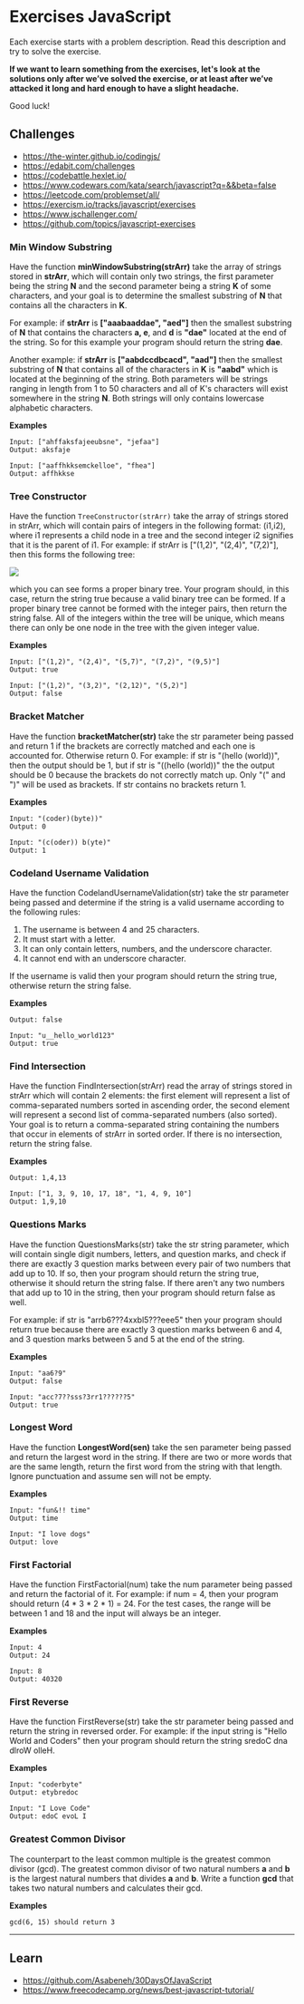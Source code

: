 # Exercises JavaScript
Each exercise starts with a problem description. Read this description and try to solve the exercise.  

**If we want to learn something from the exercises, let's look at the solutions only after we’ve solved the exercise, or at least after we’ve attacked it long and hard enough to have a slight headache.**

Good luck!

## Challenges

- https://the-winter.github.io/codingjs/
- https://edabit.com/challenges
- https://codebattle.hexlet.io/
- https://www.codewars.com/kata/search/javascript?q=&&beta=false
- https://leetcode.com/problemset/all/
- https://exercism.io/tracks/javascript/exercises
- https://www.jschallenger.com/
- https://github.com/topics/javascript-exercises

### Min Window Substring

Have the function **minWindowSubstring(strArr)** take the array of strings stored in **strArr**, which will contain only two strings, the first parameter being the string **N** and the second parameter being a string **K** of some characters, and your goal is to determine the smallest substring of **N** that contains all the characters in **K**.

For example: if **strArr** is **["aaabaaddae", "aed"]** then the smallest substring of **N** that contains the characters **a, e**, and **d** is **"dae"** located at the end of the string. So for this example your program should return the string **dae**.

Another example: if **strArr** is **["aabdccdbcacd", "aad"]** then the smallest substring of **N** that contains all of the characters in **K** is **"aabd"** which is located at the beginning of the string. Both parameters will be strings ranging in length from 1 to 50 characters and all of K's characters will exist somewhere in the string **N**. Both strings will only contains lowercase alphabetic characters.

**Examples**

```
Input: ["ahffaksfajeeubsne", "jefaa"]
Output: aksfaje

Input: ["aaffhkksemckelloe", "fhea"]
Output: affhkkse
```

### Tree Constructor

Have the function ```TreeConstructor(strArr)``` take the array of strings stored in strArr, which will contain pairs of integers in the following format: (i1,i2), where i1 represents a child node in a tree and the second integer i2 signifies that it is the parent of i1. For example: if strArr is ["(1,2)", "(2,4)", "(7,2)"], then this forms the following tree:

![](https://i.imgur.com/NMRdSO1.png)

which you can see forms a proper binary tree. Your program should, in this case, return the string true because a valid binary tree can be formed. If a proper binary tree cannot be formed with the integer pairs, then return the string false. All of the integers within the tree will be unique, which means there can only be one node in the tree with the given integer value.

**Examples**

```
Input: ["(1,2)", "(2,4)", "(5,7)", "(7,2)", "(9,5)"]
Output: true

Input: ["(1,2)", "(3,2)", "(2,12)", "(5,2)"]
Output: false
```

### Bracket Matcher

Have the function **bracketMatcher(str)** take the str parameter being passed and return 1 if the brackets are correctly matched and each one is accounted for. Otherwise return 0. For example: if str is "(hello (world))", then the output should be 1, but if str is "((hello (world))" the the output should be 0 because the brackets do not correctly match up. Only "(" and ")" will be used as brackets. If str contains no brackets return 1.

**Examples**

```
Input: "(coder)(byte))"
Output: 0

Input: "(c(oder)) b(yte)"
Output: 1
```


### Codeland Username Validation

Have the function CodelandUsernameValidation(str) take the str parameter being passed and determine if the string is a valid username according to the following rules:

1. The username is between 4 and 25 characters.
2. It must start with a letter.
3. It can only contain letters, numbers, and the underscore character.
4. It cannot end with an underscore character.

If the username is valid then your program should return the string true, otherwise return the string false.

**Examples**

```Input: "aa_"
Output: false

Input: "u__hello_world123"
Output: true
```

### Find Intersection

Have the function FindIntersection(strArr) read the array of strings stored in strArr which will contain 2 elements: the first element will represent a list of comma-separated numbers sorted in ascending order, the second element will represent a second list of comma-separated numbers (also sorted). Your goal is to return a comma-separated string containing the numbers that occur in elements of strArr in sorted order. If there is no intersection, return the string false.

**Examples**

```Input: ["1, 3, 4, 7, 13", "1, 2, 4, 13, 15"]
Output: 1,4,13

Input: ["1, 3, 9, 10, 17, 18", "1, 4, 9, 10"]
Output: 1,9,10
```

### Questions Marks

Have the function QuestionsMarks(str) take the str string parameter, which will contain single digit numbers, letters, and question marks, and check if there are exactly 3 question marks between every pair of two numbers that add up to 10. If so, then your program should return the string true, otherwise it should return the string false. If there aren't any two numbers that add up to 10 in the string, then your program should return false as well.

For example: if str is "arrb6???4xxbl5???eee5" then your program should return true because there are exactly 3 question marks between 6 and 4, and 3 question marks between 5 and 5 at the end of the string.

**Examples**

```
Input: "aa6?9"
Output: false

Input: "acc?7??sss?3rr1??????5"
Output: true
```

### Longest Word

Have the function **LongestWord(sen)** take the sen parameter being passed and return the largest word in the string. If there are two or more words that are the same length, return the first word from the string with that length. Ignore punctuation and assume sen will not be empty.

**Examples**

```
Input: "fun&!! time"
Output: time

Input: "I love dogs"
Output: love
```

### First Factorial

Have the function FirstFactorial(num) take the num parameter being passed and return the factorial of it. For example: if num = 4, then your program should return (4 * 3 * 2 * 1) = 24. For the test cases, the range will be between 1 and 18 and the input will always be an integer.

**Examples**

```
Input: 4
Output: 24

Input: 8
Output: 40320
```

### First Reverse

Have the function FirstReverse(str) take the str parameter being passed and return the string in reversed order. For example: if the input string is "Hello World and Coders" then your program should return the string sredoC dna dlroW olleH.

**Examples**

```
Input: "coderbyte"
Output: etybredoc

Input: "I Love Code"
Output: edoC evoL I
```

### Greatest Common Divisor

The counterpart to the least common multiple is the greatest common divisor (gcd). The greatest common divisor of two natural numbers **a** and **b** is the largest natural numbers that divides **a** and **b**. Write a function **gcd** that takes two natural numbers and calculates their gcd.

**Examples**

```
gcd(6, 15) should return 3
```

---

## Learn

- https://github.com/Asabeneh/30DaysOfJavaScript
- https://www.freecodecamp.org/news/best-javascript-tutorial/

